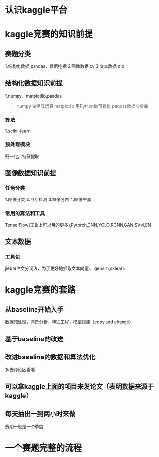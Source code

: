 # 认识kaggle平台


# kaggle竞赛的知识前提
## 赛题分类
1.结构化数据 pandas，数据挖掘
2.图像数据 cv
3.文本数据 nlp
## 结构化数据知识前提

1.numpy，matplotlib,pandas
>numpy 做矩阵运算
matplotlib 用Python做可视化
pandas数据分析库

### 算法
1.scikit-learn
### 预处理模块
归一化，特征提取
## 图像数据知识前提
### 任务分类
1.图像分类
2.目标检测
3.图像分割
4.图像生成
### 常用的算法和工具
TenserFlow(工业上可以用的更多),Pytorch,CNN,YOLO,RCNN,GAN,SVM,EN
## 文本数据
### 工具包
jieba(中文分词法，为了更好地抓取文本向量)，gensim,sklearn
# kaggle竞赛的套路
## 从baseline开始入手
数据预处理，背景分析，特征工程，模型搭建（copy and change）
## 基于baseline的改进
## 改进baseline的数据和算法优化
多去评论区看看
## 可以拿kaggle上面的项目来发论文（表明数据来源于kaggle）
## 每天抽出一到两小时来做
赛期一般是一个季度
# 一个赛题完整的流程







